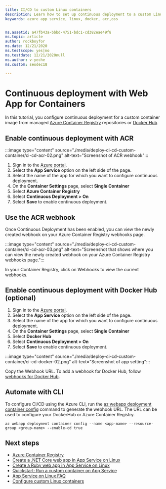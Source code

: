 ```yaml
---
title: CI/CD to custom Linux containers
description: Learn how to set up continuous deployment to a custom Linux container in Azure App Service. Continuous deployment is supported for Docker Hub and ACR.
keywords: azure app service, linux, docker, acr,oss


ms.assetid: a47fb43a-bbbd-4751-bdc1-cd382eae49f8
ms.topic: article
author: rockboyfor
ms.date: 12/21/2020
ms.testscope: yes|no
ms.testdate: 12/21/2020null
ms.author: v-yeche
ms.custom: seodec18

---
```

# Continuous deployment with Web App for Containers

In this tutorial, you configure continuous deployment for a custom container image from managed [Azure Container Registry](https://www.azure.cn/home/features/container-registry/) repositories or [Docker Hub](https://hub.docker.com).

## Enable continuous deployment with ACR

:::image type="content" source="./media/deploy-ci-cd-custom-container/ci-cd-acr-02.png" alt-text="Screenshot of ACR webhook":::

1. Sign in to the [Azure portal](https://portal.azure.cn).
2. Select the **App Service** option on the left side of the page.
3. Select the name of the app for which you want to configure continuous deployment.
4. On the **Container Settings** page, select **Single Container**
5. Select **Azure Container Registry**
6. Select **Continuous Deployment > On**
7. Select **Save** to enable continuous deployment.

## Use the ACR webhook

Once Continuous Deployment has been enabled, you can view the newly created webhook on your Azure Container Registry webhooks page.

:::image type="content" source="./media/deploy-ci-cd-custom-container/ci-cd-acr-03.png" alt-text="Screenshot that shows where you can view the newly created webhook on your Azure Container Registry webhooks page.":::

In your Container Registry, click on Webhooks to view the current webhooks.

## Enable continuous deployment with Docker Hub (optional)

1. Sign in to the [Azure portal](https://portal.azure.cn).
2. Select the **App Service** option on the left side of the page.
3. Select the name of the app for which you want to configure continuous deployment.
4. On the **Container Settings** page, select **Single Container**
5. Select **Docker Hub**
6. Select **Continuous Deployment > On**
7. Select **Save** to enable continuous deployment.

:::image type="content" source="./media/deploy-ci-cd-custom-container/ci-cd-docker-02.png" alt-text="Screenshot of app setting":::

Copy the Webhook URL. To add a webhook for Docker Hub, follow <a href="https://docs.docker.com/docker-hub/webhooks/" target="_blank">webhooks for Docker Hub</a>.

## Automate with CLI

To configure CI/CD using the Azure CLI, run the [az webapp deployment container config](https://docs.azure.cn/cli/webapp/deployment/container#az_webapp_deployment_container_config) command to generate the webhook URL. The URL can be used to configure your DockerHub or Azure Container Registry.

```azurecli
az webapp deployment container config --name <app-name> --resource-group <group-name> --enable-cd true
```

## Next steps

* [Azure Container Registry](https://www.azure.cn/home/features/container-registry/)
* [Create a .NET Core web app in App Service on Linux](quickstart-dotnetcore.md?pivots=platform-linux)
* [Create a Ruby web app in App Service on Linux](quickstart-ruby.md)
* [Quickstart: Run a custom container on App Service](quickstart-custom-container.md?pivots=container-linux)
* [App Service on Linux FAQ](faq-app-service-linux.md)
* [Configure custom Linux containers](configure-custom-container.md)



<!-- Update_Description: new article about deploy ci cd custom container -->
<!--NEW.date: 12/21/2020-->